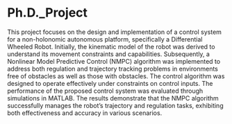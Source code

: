 # Ph.D._Project
This project focuses on the design and implementation of a control system for a non-holonomic autonomous platform, specifically a Differential Wheeled Robot. Initially, the kinematic model of the robot was derived to understand its movement constraints and capabilities. Subsequently, a Nonlinear Model Predictive Control (NMPC) algorithm was implemented to address both regulation and trajectory tracking problems in environments free of obstacles as well as those with obstacles. The control algorithm was designed to operate effectively under constraints on control inputs. The performance of the proposed control system was evaluated through simulations in MATLAB. The results demonstrate that the NMPC algorithm successfully manages the robot’s trajectory and regulation tasks, exhibiting both effectiveness and accuracy in various scenarios.
